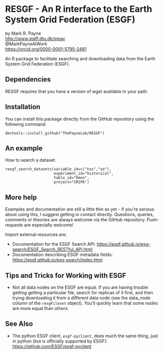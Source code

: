 # RESGF - An R interface to the Earth System Grid Federation (ESGF)

by Mark R. Payne<br>
http://www.staff.dtu.dk/mpay <br>
@MarkPayneAtWork<br>
https://orcid.org/0000-0001-5795-2481

An R package to facilitate searching and downloading data from the Earth System Grid Federation (ESGF).

## Dependencies
RESGF requires that you have a version of wget available in your path.

## Installation

You can install this package directly from the GitHub repository using the following command:

```{R}
devtools::install_github("ThePayneLab/RESGF")
```

## An example

How to search a dataset.

```{R}
resgf_search_datasets(variable_id=c("tos","so"),
                      experiment_id="historical",
                      table_id="Omon",
                      project="CMIP6")
```


## More help

Examples and documentation are still a little thin as yet - if you're serious about using this, I suggest getting in contact directly. Questions, queries, comments or theories are always welcome via the GitHub repository. Push-requests are especially welcome!

Import external resources are:
* Documentation for the ESGF Search API: https://esgf.github.io/esg-search/ESGF_Search_RESTful_API.html
* Documentation describing ESGF metadata fields: https://esgf.github.io/esg-search/index.html 

## Tips and Tricks for Working with ESGF 

* Not all data nodes on the ESGF are equal. If you are having trouble getting getting a particular file, search for replicas of it first, and then trying downloading it from a different data node (see the data_node column of the `resgFileset` object). You'll quickly learn that some nodes are more equal than others. 

## See Also
* The python ESGF client, `esgf-pyclient`, does much the same thing, just in python (but is officially supported by ESGF):  https://github.com/ESGF/esgf-pyclient 